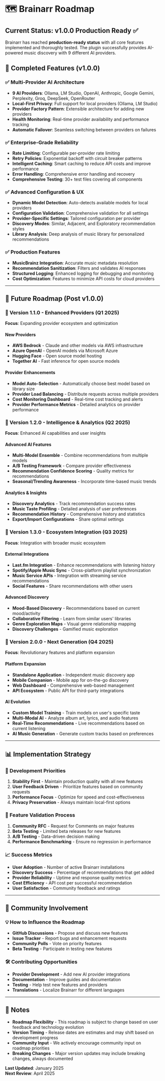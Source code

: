 # 🗺️ Brainarr Roadmap

## Current Status: v1.0.0 Production Ready ✅

Brainarr has reached **production-ready status** with all core features implemented and thoroughly tested. The plugin successfully provides AI-powered music discovery with 9 different AI providers.

## 🎯 Completed Features (v1.0.0)

### ✅ Multi-Provider AI Architecture
- **9 AI Providers**: Ollama, LM Studio, OpenAI, Anthropic, Google Gemini, Perplexity, Groq, DeepSeek, OpenRouter
- **Local-First Privacy**: Full support for local providers (Ollama, LM Studio)
- **Provider Factory Pattern**: Extensible architecture for adding new providers
- **Health Monitoring**: Real-time provider availability and performance tracking
- **Automatic Failover**: Seamless switching between providers on failures

### ✅ Enterprise-Grade Reliability
- **Rate Limiting**: Configurable per-provider rate limiting
- **Retry Policies**: Exponential backoff with circuit breaker patterns
- **Intelligent Caching**: Smart caching to reduce API costs and improve performance
- **Error Handling**: Comprehensive error handling and recovery
- **Comprehensive Testing**: 30+ test files covering all components

### ✅ Advanced Configuration & UX
- **Dynamic Model Detection**: Auto-detects available models for local providers
- **Configuration Validation**: Comprehensive validation for all settings
- **Provider-Specific Settings**: Tailored configuration per provider
- **Discovery Modes**: Similar, Adjacent, and Exploratory recommendation styles
- **Library Analysis**: Deep analysis of music library for personalized recommendations

### ✅ Production Features
- **MusicBrainz Integration**: Accurate music metadata resolution
- **Recommendation Sanitization**: Filters and validates AI responses
- **Structured Logging**: Enhanced logging for debugging and monitoring
- **Cost Optimization**: Features to minimize API costs for cloud providers

---

## 🚀 Future Roadmap (Post v1.0.0)

### 📅 Version 1.1.0 - Enhanced Providers (Q1 2025)
**Focus**: Expanding provider ecosystem and optimization

#### New Providers
- **AWS Bedrock** - Claude and other models via AWS infrastructure
- **Azure OpenAI** - OpenAI models via Microsoft Azure
- **Hugging Face** - Open source model hosting
- **Together AI** - Fast inference for open source models

#### Provider Enhancements
- **Model Auto-Selection** - Automatically choose best model based on library size
- **Provider Load Balancing** - Distribute requests across multiple providers
- **Cost Monitoring Dashboard** - Real-time cost tracking and alerts
- **Provider Performance Metrics** - Detailed analytics on provider performance

### 📅 Version 1.2.0 - Intelligence & Analytics (Q2 2025)
**Focus**: Enhanced AI capabilities and user insights

#### Advanced AI Features
- **Multi-Model Ensemble** - Combine recommendations from multiple models
- **A/B Testing Framework** - Compare provider effectiveness
- **Recommendation Confidence Scoring** - Quality metrics for recommendations
- **Seasonal/Trending Awareness** - Incorporate time-based music trends

#### Analytics & Insights
- **Discovery Analytics** - Track recommendation success rates
- **Music Taste Profiling** - Detailed analysis of user preferences
- **Recommendation History** - Comprehensive history and statistics
- **Export/Import Configurations** - Share optimal settings

### 📅 Version 1.3.0 - Ecosystem Integration (Q3 2025)
**Focus**: Integration with broader music ecosystem

#### External Integrations
- **Last.fm Integration** - Enhance recommendations with listening history
- **Spotify/Apple Music Sync** - Cross-platform playlist synchronization
- **Music Service APIs** - Integration with streaming service recommendations
- **Social Features** - Share recommendations with other users

#### Advanced Discovery
- **Mood-Based Discovery** - Recommendations based on current mood/activity
- **Collaborative Filtering** - Learn from similar users' libraries
- **Genre Exploration Maps** - Visual genre relationship mapping
- **Discovery Challenges** - Gamified music exploration

### 📅 Version 2.0.0 - Next Generation (Q4 2025)
**Focus**: Revolutionary features and platform expansion

#### Platform Expansion
- **Standalone Application** - Independent music discovery app
- **Mobile Companion** - Mobile app for on-the-go discovery
- **Web Dashboard** - Comprehensive web-based management
- **API Ecosystem** - Public API for third-party integrations

#### AI Evolution
- **Custom Model Training** - Train models on user's specific taste
- **Multi-Modal AI** - Analyze album art, lyrics, and audio features
- **Real-Time Recommendations** - Live recommendations based on current listening
- **AI Music Generation** - Generate custom tracks based on preferences

---

## 📊 Implementation Strategy

### 🎯 Development Priorities

1. **Stability First** - Maintain production quality with all new features
2. **User Feedback Driven** - Prioritize features based on community requests
3. **Performance Focus** - Optimize for speed and cost-effectiveness
4. **Privacy Preservation** - Always maintain local-first options

### 🧪 Feature Validation Process

1. **Community RFC** - Request for Comments on major features
2. **Beta Testing** - Limited beta releases for new features
3. **A/B Testing** - Data-driven decision making
4. **Performance Benchmarking** - Ensure no regression in performance

### 📈 Success Metrics

- **User Adoption** - Number of active Brainarr installations
- **Discovery Success** - Percentage of recommendations that get added
- **Provider Reliability** - Uptime and response quality metrics
- **Cost Efficiency** - API cost per successful recommendation
- **User Satisfaction** - Community feedback and ratings

---

## 🤝 Community Involvement

### 💡 How to Influence the Roadmap

- **GitHub Discussions** - Propose and discuss new features
- **Issue Tracker** - Report bugs and enhancement requests
- **Community Polls** - Vote on priority features
- **Beta Testing** - Participate in testing new features

### 🛠️ Contributing Opportunities

- **Provider Development** - Add new AI provider integrations
- **Documentation** - Improve guides and documentation
- **Testing** - Help test new features and providers
- **Translations** - Localize Brainarr for different languages

---

## 📝 Notes

- **Roadmap Flexibility** - This roadmap is subject to change based on user feedback and technology evolution
- **Version Timing** - Release dates are estimates and may shift based on development progress
- **Community Input** - We actively encourage community input on roadmap priorities
- **Breaking Changes** - Major version updates may include breaking changes, always documented

**Last Updated**: January 2025  
**Next Review**: April 2025